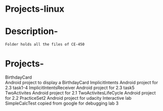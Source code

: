 # Projects-linux
# Description-
	Folder holds all the files of CE-450
# Projects-
BirthdayCard 	
	Android project to display a BirthdayCard
ImplicitIntents
	Android project for 2.3 task1-4
ImplicitIntentsReceiver
	Android project for 2.3 task5
TwoActivites
	Android project for 2.1
TwoActivitesLifeCycle
	Android project for 2.2
PracticeSet2
	Android project for udacity Interactive lab 
SimpleCalcTest
	copied from google for debugging lab 3